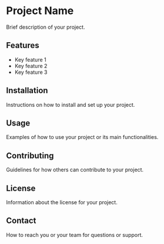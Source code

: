 # Project Name

Brief description of your project.

## Features

- Key feature 1
- Key feature 2
- Key feature 3

## Installation

Instructions on how to install and set up your project.

## Usage

Examples of how to use your project or its main functionalities.

## Contributing

Guidelines for how others can contribute to your project.

## License

Information about the license for your project.

## Contact

How to reach you or your team for questions or support.
